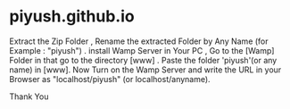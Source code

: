 # piyush.github.io

Extract the Zip Folder , Rename the extracted Folder by Any Name (for Example : "piyush") .
install Wamp Server in Your PC ,  Go to the [Wamp] Folder in that go to the directory [www] .
Paste the folder 'piyush'(or any name) in [www].
Now Turn on the Wamp Server and write the URL in  your Browser as "localhost/piyush" (or localhost/anyname).

Thank You
